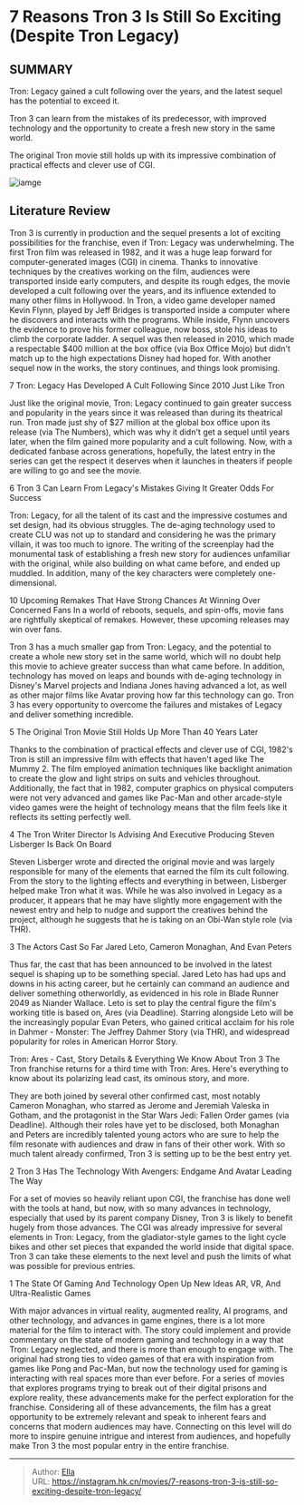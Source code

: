 # 7 Reasons Tron 3 Is Still So Exciting (Despite Tron Legacy)


## SUMMARY 

Tron: Legacy gained a cult following over the years, and the latest sequel has the potential to exceed it. 

Tron 3 can learn from the mistakes of its predecessor, with improved technology and the opportunity to create a fresh new story in the same world. 

 The original Tron movie still holds up with its impressive combination of practical effects and clever use of CGI. 

![iamge](https://static1.srcdn.com/wordpress/wp-content/uploads/2024/01/tron-3-exciting-reasons.jpg)

## Literature Review



Tron 3 is currently in production and the sequel presents a lot of exciting possibilities for the franchise, even if Tron: Legacy was underwhelming. The first Tron film was released in 1982, and it was a huge leap forward for computer-generated images (CGI) in cinema. Thanks to innovative techniques by the creatives working on the film, audiences were transported inside early computers, and despite its rough edges, the movie developed a cult following over the years, and its influence extended to many other films in Hollywood.
In Tron, a video game developer named Kevin Flynn, played by Jeff Bridges is transported inside a computer where he discovers and interacts with the programs. While inside, Flynn uncovers the evidence to prove his former colleague, now boss, stole his ideas to climb the corporate ladder. A sequel was then released in 2010, which made a respectable $400 million at the box office (via Box Office Mojo) but didn&#39;t match up to the high expectations Disney had hoped for. With another sequel now in the works, the story continues, and things look promising.




 7  Tron: Legacy Has Developed A Cult Following Since 2010 
Just Like Tron




Just like the original movie, Tron: Legacy continued to gain greater success and popularity in the years since it was released than during its theatrical run. Tron made just shy of $27 million at the global box office upon its release (via The Numbers), which was why it didn&#39;t get a sequel until years later, when the film gained more popularity and a cult following. Now, with a dedicated fanbase across generations, hopefully, the latest entry in the series can get the respect it deserves when it launches in theaters if people are willing to go and see the movie.



 6  Tron 3 Can Learn From Legacy&#39;s Mistakes 
Giving It Greater Odds For Success
        

Tron: Legacy, for all the talent of its cast and the impressive costumes and set design, had its obvious struggles. The de-aging technology used to create CLU was not up to standard and considering he was the primary villain, it was too much to ignore. The writing of the screenplay had the monumental task of establishing a fresh new story for audiences unfamiliar with the original, while also building on what came before, and ended up muddled. In addition, many of the key characters were completely one-dimensional.
            

 10 Upcoming Remakes That Have Strong Chances At Winning Over Concerned Fans 
In a world of reboots, sequels, and spin-offs, movie fans are rightfully skeptical of remakes. However, these upcoming releases may win over fans.




Tron 3 has a much smaller gap from Tron: Legacy, and the potential to create a whole new story set in the same world, which will no doubt help this movie to achieve greater success than what came before. In addition, technology has moved on leaps and bounds with de-aging technology in Disney&#39;s Marvel projects and Indiana Jones having advanced a lot, as well as other major films like Avatar proving how far this technology can go. Tron 3 has every opportunity to overcome the failures and mistakes of Legacy and deliver something incredible.



 5  The Original Tron Movie Still Holds Up 
More Than 40 Years Later



Thanks to the combination of practical effects and clever use of CGI, 1982&#39;s Tron is still an impressive film with effects that haven&#39;t aged like The Mummy 2. The film employed animation techniques like backlight animation to create the glow and light strips on suits and vehicles throughout. Additionally, the fact that in 1982, computer graphics on physical computers were not very advanced and games like Pac-Man and other arcade-style video games were the height of technology means that the film feels like it reflects its setting perfectly well.



 4  The Tron Writer Director Is Advising And Executive Producing 
Steven Lisberger Is Back On Board
        

Steven Lisberger wrote and directed the original movie and was largely responsible for many of the elements that earned the film its cult following. From the story to the lighting effects and everything in between, Lisberger helped make Tron what it was. While he was also involved in Legacy as a producer, it appears that he may have slightly more engagement with the newest entry and help to nudge and support the creatives behind the project, although he suggests that he is taking on an Obi-Wan style role (via THR).



 3  The Actors Cast So Far 
Jared Leto, Cameron Monaghan, And Evan Peters
        

Thus far, the cast that has been announced to be involved in the latest sequel is shaping up to be something special. Jared Leto has had ups and downs in his acting career, but he certainly can command an audience and deliver something otherworldly, as evidenced in his role in Blade Runner 2049 as Niander Wallace. Leto is set to play the central figure the film&#39;s working title is based on, Ares (via Deadline). Starring alongside Leto will be the increasingly popular Evan Peters, who gained critical acclaim for his role in Dahmer - Monster: The Jeffrey Dahmer Story (via THR), and widespread popularity for roles in American Horror Story.
            

 Tron: Ares - Cast, Story Details &amp; Everything We Know About Tron 3 
The Tron franchise returns for a third time with Tron: Ares. Here&#39;s everything to know about its polarizing lead cast, its ominous story, and more. 




They are both joined by several other confirmed cast, most notably Cameron Monaghan, who starred as Jerome and Jeremiah Valeska in Gotham, and the protagonist in the Star Wars Jedi: Fallen Order games (via Deadline). Although their roles have yet to be disclosed, both Monaghan and Peters are incredibly talented young actors who are sure to help the film resonate with audiences and draw in fans of their other work. With so much talent already confirmed, Tron 3 is setting up to be the best entry yet.



 2  Tron 3 Has The Technology 
With Avengers: Endgame And Avatar Leading The Way
        

For a set of movies so heavily reliant upon CGI, the franchise has done well with the tools at hand, but now, with so many advances in technology, especially that used by its parent company Disney, Tron 3 is likely to benefit hugely from those advances. The CGI was already impressive for several elements in Tron: Legacy, from the gladiator-style games to the light cycle bikes and other set pieces that expanded the world inside that digital space. Tron 3 can take these elements to the next level and push the limits of what was possible for previous entries.



 1  The State Of Gaming And Technology Open Up New Ideas 
AR, VR, And Ultra-Realistic Games
        

With major advances in virtual reality, augmented reality, AI programs, and other technology, and advances in game engines, there is a lot more material for the film to interact with. The story could implement and provide commentary on the state of modern gaming and technology in a way that Tron: Legacy neglected, and there is more than enough to engage with. The original had strong ties to video games of that era with inspiration from games like Pong and Pac-Man, but now the technology used for gaming is interacting with real spaces more than ever before.
For a series of movies that explores programs trying to break out of their digital prisons and explore reality, these advancements make for the perfect exploration for the franchise. Considering all of these advancements, the film has a great opportunity to be extremely relevant and speak to inherent fears and concerns that modern audiences may have. Connecting on this level will do more to inspire genuine intrigue and interest from audiences, and hopefully make Tron 3 the most popular entry in the entire franchise.

---

> Author: [Ella](https://instagram.hk.cn/)  
> URL: https://instagram.hk.cn/movies/7-reasons-tron-3-is-still-so-exciting-despite-tron-legacy/  

